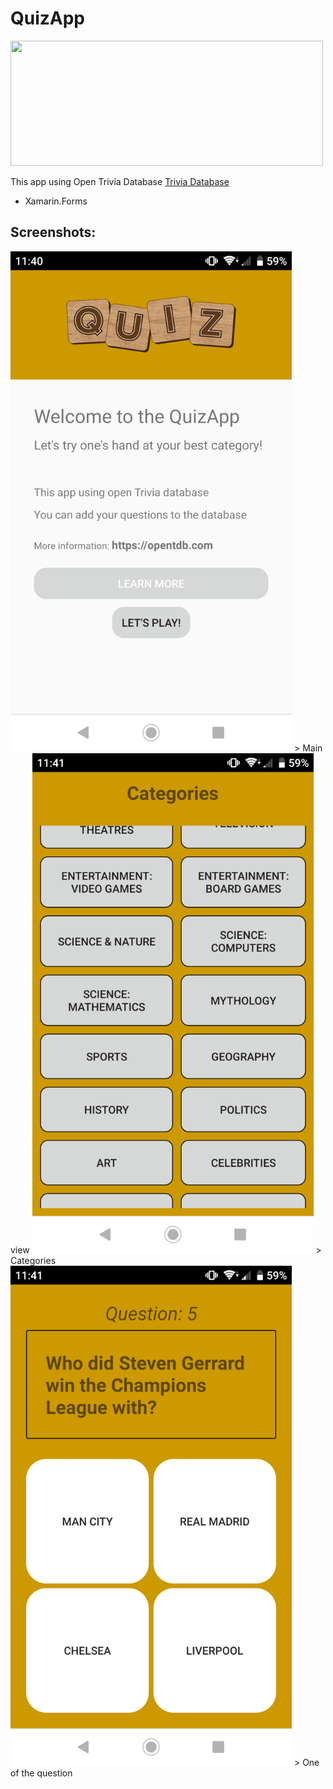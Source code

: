 # QuizApp

<img src="https://opentdb.com/images/logo.png" width="500" height="200" />

This app using Open Trivia Database [Trivia Database](https://opentdb.com)

* Xamarin.Forms

## Screenshots:

<img src="https://github.com/gwalus/QuizApp/blob/master/QuizApp/QuizApp/Screenshots/Screenshot_20210107-114047.png" width="450" height="800" />
> Main view

<img src="https://github.com/gwalus/QuizApp/blob/master/QuizApp/QuizApp/Screenshots/Screenshot_20210107-114102.png" width="450" height="800" />
> Categories

<img src="https://github.com/gwalus/QuizApp/blob/master/QuizApp/QuizApp/Screenshots/Screenshot_20210107-114201.png" width="450" height="800" />
> One of the question


